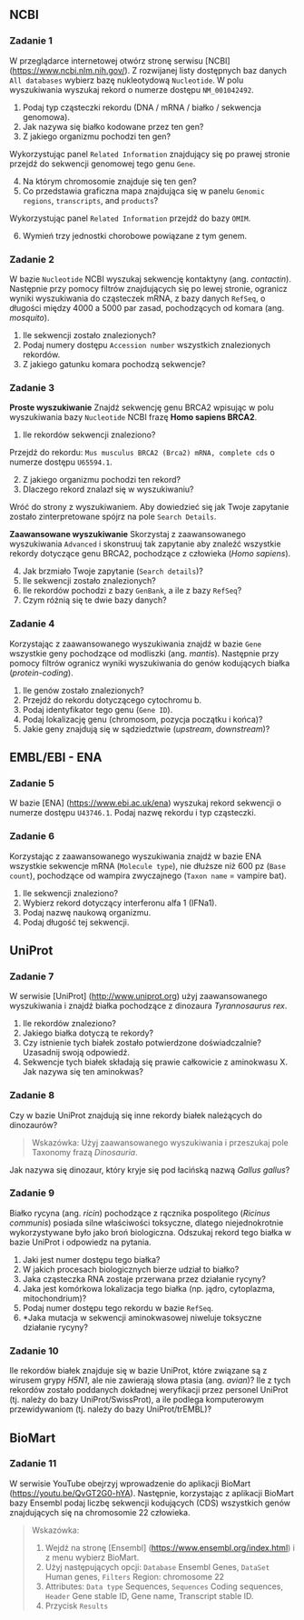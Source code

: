 ## NCBI

### Zadanie 1
W przeglądarce internetowej otwórz stronę serwisu [NCBI] (https://www.ncbi.nlm.nih.gov/). Z rozwijanej listy dostępnych baz danych `All databases` wybierz bazę nukleotydową `Nucleotide`. W polu wyszukiwania wyszukaj rekord o numerze dostępu `NM_001042492`.

1. Podaj typ cząsteczki rekordu (DNA / mRNA / białko / sekwencja genomowa).
2. Jak nazywa się białko kodowane przez ten gen?
3. Z jakiego organizmu pochodzi ten gen?

Wykorzystując panel `Related Information` znajdujący się po prawej stronie przejdź do sekwencji genomowej tego genu `Gene`.

4. Na którym chromosomie znajduje się ten gen?
5. Co przedstawia graficzna mapa znajdująca się w panelu `Genomic regions`, `transcripts`, and `products`?

Wykorzystując panel `Related Information` przejdź do bazy `OMIM`.

6. Wymień trzy jednostki chorobowe powiązane z tym genem.

### Zadanie 2
W bazie `Nucleotide` NCBI wyszukaj sekwencję kontaktyny (ang. *contactin*). Następnie przy pomocy filtrów znajdujących się po lewej stronie, ogranicz wyniki wyszukiwania do cząsteczek mRNA, z bazy danych `RefSeq`, o długości między 4000 a 5000 par zasad, pochodzących od komara (ang. *mosquito*).

1. Ile sekwencji zostało znalezionych?
2. Podaj numery dostępu `Accession number` wszystkich znalezionych rekordów.
3. Z jakiego gatunku komara pochodzą sekwencje?

### Zadanie 3
**Proste wyszukiwanie**
Znajdź sekwencję genu BRCA2 wpisując w polu wyszukiwania bazy `Nucleotide` NCBI frazę **Homo sapiens BRCA2**.

1. Ile rekordów sekwencji znaleziono?

Przejdź do rekordu: `Mus musculus BRCA2 (Brca2) mRNA, complete cds` o numerze dostępu `U65594.1`.

2. Z jakiego organizmu pochodzi ten rekord?
3. Dlaczego rekord znalazł się w wyszukiwaniu?

Wróć do strony z wyszukiwaniem. Aby dowiedzieć się jak Twoje zapytanie zostało zinterpretowane spójrz na pole `Search Details`.

**Zaawansowane wyszukiwanie**
Skorzystaj z zaawansowanego wyszukiwania `Advanced` i skonstruuj tak zapytanie aby znaleźć wszystkie rekordy dotyczące genu BRCA2, pochodzące z człowieka (*Homo sapiens*). 

4. Jak brzmiało Twoje zapytanie (`Search details`)?
5. Ile sekwencji zostało znalezionych?
6. Ile rekordów pochodzi z bazy `GenBank`, a ile z bazy `RefSeq`?
7. Czym różnią się te dwie bazy danych?

### Zadanie 4
Korzystając z zaawansowanego wyszukiwania znajdź w bazie `Gene` wszystkie geny pochodzące od modliszki (ang. *mantis*). Następnie przy pomocy filtrów ogranicz wyniki wyszukiwania do genów kodujących białka (*protein-coding*). 

1. Ile genów zostało znalezionych?
2. Przejdź do rekordu dotyczącego cytochromu b. 
3. Podaj identyfikator tego genu (`Gene ID`).
4. Podaj lokalizację genu (chromosom, pozycja początku i końca)?
5. Jakie geny znajdują się w sądziedztwie (*upstream*, *downstream*)?


## EMBL/EBI - ENA

### Zadanie 5
W bazie [ENA] (https://www.ebi.ac.uk/ena) wyszukaj rekord sekwencji o numerze dostępu `U43746.1`. Podaj nazwę rekordu i typ cząsteczki.

### Zadanie 6
Korzystając z zaawansowanego wyszukiwania znajdź w bazie ENA wszystkie sekwencje mRNA (`Molecule type`), nie dłuższe niż 600 pz (`Base count`), pochodzące od wampira zwyczajnego (`Taxon name` = vampire bat).

1. Ile sekwencji znaleziono?
2. Wybierz rekord dotyczący interferonu alfa 1 (IFNa1).
3. Podaj nazwę naukową organizmu.
4. Podaj długość tej sekwencji.


## UniProt

### Zadanie 7
W serwisie [UniProt] (http://www.uniprot.org) użyj zaawansowanego wyszukiwania i znajdź białka pochodzące z dinozaura *Tyrannosaurus rex*. 

1. Ile rekordów znaleziono?
2. Jakiego białka dotyczą te rekordy?
3. Czy istnienie tych białek zostało potwierdzone doświadczalnie? Uzasadnij swoją odpowiedź.
4. Sekwencje tych białek składają się prawie całkowicie z aminokwasu X. Jak nazywa się ten aminokwas?

### Zadanie 8
Czy w bazie UniProt znajdują się inne rekordy białek należących do dinozaurów?

> Wskazówka: Użyj zaawansowanego wyszukiwania i przeszukaj pole Taxonomy frazą *Dinosauria*.

Jak nazywa się dinozaur, który kryje się pod łacińską nazwą *Gallus gallus*?

### Zadanie 9
Białko rycyna (ang. *ricin*) pochodzące z rącznika pospolitego (*Ricinus communis*) posiada silne właściwości toksyczne, dlatego niejednokrotnie wykorzystywane było jako broń biologiczna. Odszukaj rekord tego białka w bazie UniProt i odpowiedz na pytania.

1. Jaki jest numer dostępu tego białka?
2. W jakich procesach biologicznych bierze udział to białko?
3. Jaka cząsteczka RNA zostaje przerwana przez działanie rycyny?
4. Jaka jest komórkowa lokalizacja tego białka (np. jądro, cytoplazma, mitochondrium)?
5. Podaj numer dostępu tego rekordu w bazie `RefSeq`.
6. *Jaka mutacja w sekwencji aminokwasowej niweluje toksyczne działanie rycyny?

### Zadanie 10
Ile rekordów białek znajduje się w bazie UniProt, które związane są z wirusem grypy *H5N1*, ale nie zawierają słowa ptasia (ang. *avian*)? Ile z tych rekordów zostało poddanych dokładnej weryfikacji przez personel UniProt (tj. należy do bazy UniProt/SwissProt), a ile podlega komputerowym przewidywaniom (tj. należy do bazy UniProt/trEMBL)?


## BioMart

### Zadanie 11
W serwisie YouTube obejrzyj wprowadzenie do aplikacji BioMart (<a target="_blank" href="https://youtu.be/QvGT2G0-hYA">https://youtu.be/QvGT2G0-hYA</a>). Następnie, korzystając z aplikacji BioMart bazy Ensembl podaj liczbę sekwencji kodujących (CDS) wszystkich genów znajdujących się na chromosomie 22 człowieka. 

> Wskazówka: 
>1. Wejdź na stronę [Ensembl] (https://www.ensembl.org/index.html) i z menu wybierz BioMart.
>2. Użyj następujących opcji: `Database` Ensembl Genes, `DataSet` Human genes, `Filters` Region: chromosome 22
>3. Attributes: `Data type` Sequences, `Sequences` Coding sequences, `Header` Gene stable ID, Gene name, Transcript stable ID.   
>4. Przycisk `Results`

